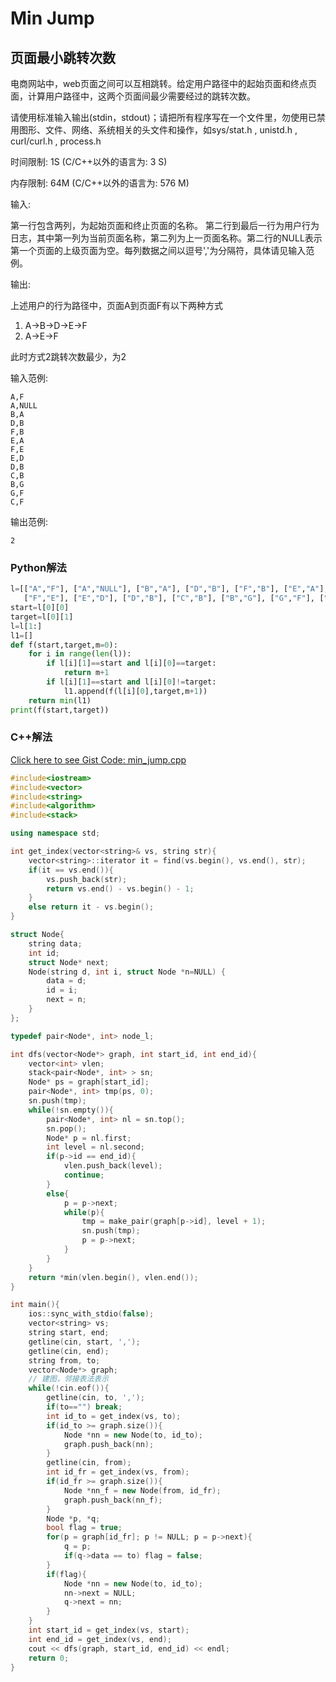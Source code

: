 # Min Jump

## 页面最小跳转次数
电商网站中，web页面之间可以互相跳转。给定用户路径中的起始页面和终点页面，计算用户路径中，这两个页面间最少需要经过的跳转次数。

请使用标准输入输出(stdin，stdout)；请把所有程序写在一个文件里，勿使用已禁用图形、文件、网络、系统相关的头文件和操作，如sys/stat.h , unistd.h , curl/curl.h , process.h

时间限制: 1S (C/C++以外的语言为: 3 S)   

内存限制: 64M (C/C++以外的语言为: 576 M)

输入:

第一行包含两列，为起始页面和终止页面的名称。
第二行到最后一行为用户行为日志，其中第一列为当前页面名称，第二列为上一页面名称。第二行的NULL表示第一个页面的上级页面为空。每列数据之间以逗号','为分隔符，具体请见输入范例。

输出:

上述用户的行为路径中，页面A到页面F有以下两种方式 

1. A->B->D->E->F
2. A->E->F

此时方式2跳转次数最少，为2

输入范例:
```
A,F
A,NULL
B,A
D,B
F,B
E,A
F,E
E,D
D,B
C,B
B,G
G,F
C,F
```

输出范例:

```
2
```

### Python解法

```python
l=[["A","F"], ["A","NULL"], ["B","A"], ["D","B"], ["F","B"], ["E","A"],
   ["F","E"], ["E","D"], ["D","B"], ["C","B"], ["B","G"], ["G","F"], ["C","F"]]
start=l[0][0]
target=l[0][1]
l=l[1:]
l1=[]
def f(start,target,m=0):
    for i in range(len(l)):
        if l[i][1]==start and l[i][0]==target:
            return m+1
        if l[i][1]==start and l[i][0]!=target:
            l1.append(f(l[i][0],target,m+1))
    return min(l1)
print(f(start,target))
```

### C++解法

[Click here to see Gist Code: min_jump.cpp](https://gist.github.com/ludics/6ad5459b6e2ddfbd9381be02949f754d)

```c++
#include<iostream>
#include<vector>
#include<string>
#include<algorithm>
#include<stack>

using namespace std;

int get_index(vector<string>& vs, string str){
    vector<string>::iterator it = find(vs.begin(), vs.end(), str);
    if(it == vs.end()){
        vs.push_back(str);
        return vs.end() - vs.begin() - 1;
    }
    else return it - vs.begin();
}

struct Node{
    string data;
    int id;
    struct Node* next;
    Node(string d, int i, struct Node *n=NULL) {
        data = d;
        id = i;
        next = n;
    } 
};

typedef pair<Node*, int> node_l;

int dfs(vector<Node*> graph, int start_id, int end_id){
    vector<int> vlen;
    stack<pair<Node*, int> > sn; 
    Node* ps = graph[start_id];
    pair<Node*, int> tmp(ps, 0);
    sn.push(tmp);
    while(!sn.empty()){
        pair<Node*, int> nl = sn.top();
        sn.pop();
        Node* p = nl.first;
        int level = nl.second;
        if(p->id == end_id){
            vlen.push_back(level);
            continue;
        }
        else{
            p = p->next;
            while(p){
                tmp = make_pair(graph[p->id], level + 1);
                sn.push(tmp);
                p = p->next;
            }
        }
    }
    return *min(vlen.begin(), vlen.end());
}

int main(){
    ios::sync_with_stdio(false);
    vector<string> vs;
    string start, end;
    getline(cin, start, ',');
    getline(cin, end);
    string from, to;
    vector<Node*> graph;
    // 建图，邻接表法表示
    while(!cin.eof()){
        getline(cin, to, ',');
        if(to=="") break;
        int id_to = get_index(vs, to);
        if(id_to >= graph.size()){
            Node *nn = new Node(to, id_to);
            graph.push_back(nn);
        }
        getline(cin, from);
        int id_fr = get_index(vs, from);
        if(id_fr >= graph.size()){
            Node *nn_f = new Node(from, id_fr);
            graph.push_back(nn_f);
        }
        Node *p, *q;
        bool flag = true;
        for(p = graph[id_fr]; p != NULL; p = p->next){
            q = p;
            if(q->data == to) flag = false;
        }
        if(flag){
            Node *nn = new Node(to, id_to);
            nn->next = NULL;
            q->next = nn;
        }
    }
    int start_id = get_index(vs, start);
    int end_id = get_index(vs, end);
    cout << dfs(graph, start_id, end_id) << endl;
    return 0;
}
```

